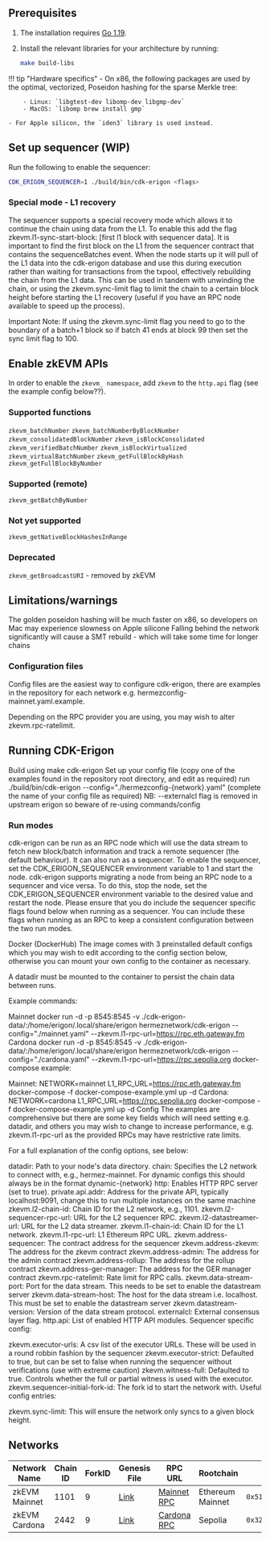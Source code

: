 ## Prerequisites

1. The installation requires [Go 1.19](https://go.dev/doc/manage-install).

2. Install the relevant libraries for your architecture by running:

    ```sh
    make build-libs
    ```

!!! tip "Hardware specifics"
    - On x86, the following packages are used by the optimal, vectorized, Poseidon hashing for the sparse Merkle tree:

        - Linux: `libgtest-dev libomp-dev libgmp-dev`
        - MacOS: `libomp brew install gmp`

    - For Apple silicon, the `iden3` library is used instead.

## Set up sequencer (WIP)

Run the following to enable the sequencer:

```sh
CDK_ERIGON_SEQUENCER=1 ./build/bin/cdk-erigon <flags>
```

### Special mode - L1 recovery

The sequencer supports a special recovery mode which allows it to continue the chain using data from the L1. To enable this add the flag zkevm.l1-sync-start-block: [first l1 block with sequencer data]. It is important to find the first block on the L1 from the sequencer contract that contains the sequenceBatches event. When the node starts up it will pull of the L1 data into the cdk-erigon database and use this during execution rather than waiting for transactions from the txpool, effectively rebuilding the chain from the L1 data. This can be used in tandem with unwinding the chain, or using the zkevm.sync-limit flag to limit the chain to a certain block height before starting the L1 recovery (useful if you have an RPC node available to speed up the process).

Important Note: If using the zkevm.sync-limit flag you need to go to the boundary of a batch+1 block so if batch 41 ends at block 99 then set the sync limit flag to 100.

## Enable zkEVM APIs

In order to enable the `zkevm_ namespace`, add `zkevm` to the `http.api` flag (see the example config below??).

### Supported functions

`zkevm_batchNumber`
`zkevm_batchNumberByBlockNumber`
`zkevm_consolidatedBlockNumber`
`zkevm_isBlockConsolidated`
`zkevm_verifiedBatchNumber`
`zkevm_isBlockVirtualized`
`zkevm_virtualBatchNumber`
`zkevm_getFullBlockByHash`
`zkevm_getFullBlockByNumber`

### Supported (remote)

`zkevm_getBatchByNumber`

### Not yet supported

`zkevm_getNativeBlockHashesInRange`

### Deprecated

`zkevm_getBroadcastURI` - removed by zkEVM

## Limitations/warnings

The golden poseidon hashing will be much faster on x86, so developers on Mac may experience slowness on Apple silicone
Falling behind the network significantly will cause a SMT rebuild - which will take some time for longer chains

### Configuration files

Config files are the easiest way to configure cdk-erigon, there are examples in the repository for each network e.g. hermezconfig-mainnet.yaml.example.

Depending on the RPC provider you are using, you may wish to alter zkevm.rpc-ratelimit.

## Running CDK-Erigon
Build using make cdk-erigon
Set up your config file (copy one of the examples found in the repository root directory, and edit as required)
run ./build/bin/cdk-erigon --config="./hermezconfig-{network}.yaml" (complete the name of your config file as required)
NB: --externalcl flag is removed in upstream erigon so beware of re-using commands/config

### Run modes
cdk-erigon can be run as an RPC node which will use the data stream to fetch new block/batch information and track a remote sequencer (the default behaviour). It can also run as a sequencer. To enable the sequencer, set the CDK_ERIGON_SEQUENCER environment variable to 1 and start the node. cdk-erigon supports migrating a node from being an RPC node to a sequencer and vice versa. To do this, stop the node, set the CDK_ERIGON_SEQUENCER environment variable to the desired value and restart the node. Please ensure that you do include the sequencer specific flags found below when running as a sequencer. You can include these flags when running as an RPC to keep a consistent configuration between the two run modes.

Docker (DockerHub)
The image comes with 3 preinstalled default configs which you may wish to edit according to the config section below, otherwise you can mount your own config to the container as necessary.

A datadir must be mounted to the container to persist the chain data between runs.

Example commands:

Mainnet
docker run -d -p 8545:8545 -v ./cdk-erigon-data/:/home/erigon/.local/share/erigon hermeznetwork/cdk-erigon  --config="./mainnet.yaml" --zkevm.l1-rpc-url=https://rpc.eth.gateway.fm
Cardona
docker run -d -p 8545:8545 -v ./cdk-erigon-data/:/home/erigon/.local/share/erigon hermeznetwork/cdk-erigon  --config="./cardona.yaml" --zkevm.l1-rpc-url=https://rpc.sepolia.org
docker-compose example:

Mainnet:
NETWORK=mainnet L1_RPC_URL=https://rpc.eth.gateway.fm docker-compose -f docker-compose-example.yml up -d
Cardona:
NETWORK=cardona L1_RPC_URL=https://rpc.sepolia.org docker-compose -f docker-compose-example.yml up -d
Config
The examples are comprehensive but there are some key fields which will need setting e.g. datadir, and others you may wish to change to increase performance, e.g. zkevm.l1-rpc-url as the provided RPCs may have restrictive rate limits.

For a full explanation of the config options, see below:

datadir: Path to your node's data directory.
chain: Specifies the L2 network to connect with, e.g., hermez-mainnet. For dynamic configs this should always be in the format dynamic-{network}
http: Enables HTTP RPC server (set to true).
private.api.addr: Address for the private API, typically localhost:9091, change this to run multiple instances on the same machine
zkevm.l2-chain-id: Chain ID for the L2 network, e.g., 1101.
zkevm.l2-sequencer-rpc-url: URL for the L2 sequencer RPC.
zkevm.l2-datastreamer-url: URL for the L2 data streamer.
zkevm.l1-chain-id: Chain ID for the L1 network.
zkevm.l1-rpc-url: L1 Ethereum RPC URL.
zkevm.address-sequencer: The contract address for the sequencer
zkevm.address-zkevm: The address for the zkevm contract
zkevm.address-admin: The address for the admin contract
zkevm.address-rollup: The address for the rollup contract
zkevm.address-ger-manager: The address for the GER manager contract
zkevm.rpc-ratelimit: Rate limit for RPC calls.
zkevm.data-stream-port: Port for the data stream. This needs to be set to enable the datastream server
zkevm.data-stream-host: The host for the data stream i.e. localhost. This must be set to enable the datastream server
zkevm.datastream-version: Version of the data stream protocol.
externalcl: External consensus layer flag.
http.api: List of enabled HTTP API modules.
Sequencer specific config:

zkevm.executor-urls: A csv list of the executor URLs. These will be used in a round robbin fashion by the sequencer
zkevm.executor-strict: Defaulted to true, but can be set to false when running the sequencer without verifications (use with extreme caution)
zkevm.witness-full: Defaulted to true. Controls whether the full or partial witness is used with the executor.
zkevm.sequencer-initial-fork-id: The fork id to start the network with.
Useful config entries:

zkevm.sync-limit: This will ensure the network only syncs to a given block height.

## Networks

| Network Name  | Chain ID | ForkID | Genesis File | RPC URL                                          | Rootchain        | Rollup Address                               |
|---------------|----------|--------|--------------|--------------------------------------------------|------------------|----------------------------------------------|
| zkEVM Mainnet | 1101     | 9      | [Link](https://hackmd.io/bpmxb5QaSFafV0nB4i-KZA) | [Mainnet RPC](https://zkevm-rpc.com/)            | Ethereum Mainnet | `0x5132A183E9F3CB7C848b0AAC5Ae0c4f0491B7aB2` |
| zkEVM Cardona | 2442     | 9      | [Link](https://hackmd.io/Ug9pB613SvevJgnXRC4YJA) | [Cardona RPC](https://rpc.cardona.zkevm-rpc.com/) | Sepolia          | `0x32d33D5137a7cFFb54c5Bf8371172bcEc5f310ff` |